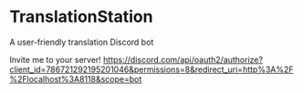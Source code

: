 # TranslationStation
A user-friendly translation Discord bot

Invite me to your server!
https://discord.com/api/oauth2/authorize?client_id=786721292195201046&permissions=8&redirect_uri=http%3A%2F%2Flocalhost%3A8118&scope=bot
